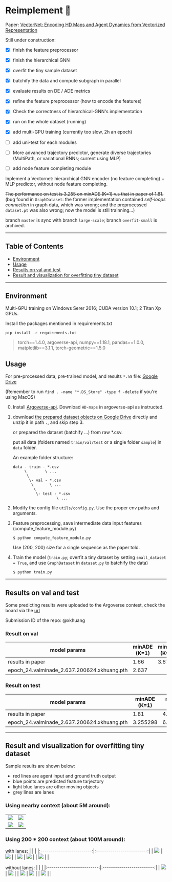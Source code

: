 # Reimplement :car:

Paper: [VectorNet: Encoding HD Maps and Agent Dynamics from Vectorized Representation](https://arxiv.org/abs/2005.04259)

Still under construction:

- [x] finish the feature preprocessor
- [x] finish the hierarchical GNN
- [x] overfit the tiny sample dataset
- [x] batchify the data and compute subgraph in parallel
- [X] evaluate results on DE / ADE metrics
- [x] refine the feature preprocessor (how to encode the features)
- [x] Check the correctness of hierarchical-GNN's implementation
- [x] run on the whole dataset (running)
- [x] add multi-GPU training (currently too slow, 2h an epoch)
- [ ] add uni-test for each modules
- [ ] More advanced trajectory predictor, generate diverse trajectories (MultiPath, or variational RNNs; current using MLP)
- [ ] add node feature completing module


Inplement a Vectornet: hierarchical GNN encoder (no feature completing) + MLP predictor, without node feature completing.

~~The performance on test is 3.255 on  minADE (K=1) v.s that in paper of 1.81.~~ (bug found in `GraphDataset`: the former implementation contained *self-loops connection* in graph data, which was wrong; and the preprocessed `dataset.pt` was also wrong; now the model is still trainning...)

branch `master` is sync with branch `large-scale`; branch `overfit-small` is archived.


---

## Table of Contents

- [Environment](#Environment)
- [Usage](#Usage)
- [Results on val and test](#Results-on-val-and-test)
- [Result and visualization for overfitting tiny dataset](#Result-and-visualization-for-overfitting-tiny-dataset)

---

## Environment

Multi-GPU training on Windows Serer 2016; CUDA version 10.1; 2 Titan Xp GPUs.

Install the packages mentioned in requirements.txt
```
pip install -r requirements.txt
```

> torch==1.4.0, 
argoverse-api, 
numpy==1.18.1, 
pandas==1.0.0, 
matplotlib==3.1.1, 
torch-geometric==1.5.0

## Usage

For pre-processed data, pre-trained model, and results `*.h5` file: [Google Drive](https://drive.google.com/drive/folders/1XJ2Oz4Qc2UstnfRw3DNvQThuEVvM6tUL?usp=sharing)

(Remember to run `find . -name "*.DS_Store" -type f -delete` if you're using MacOS)

0) Install [Argoverse-api](https://github.com/argoai/argoverse-api/tree/master/argoverse). Download `HD-maps` in argoverse-api as instructed.

1) download [the prepared dataset objects on Google Drive](https://drive.google.com/drive/folders/1XJ2Oz4Qc2UstnfRw3DNvQThuEVvM6tUL?usp=sharing) directly and unzip it in path `.`, and skip step 3.

    or prepared the dataset (batchify ...) from raw *.csv. 
       
    put all data (folders named `train/val/test` or a single folder `sample`) in `data` folder.
    
    An example folder structure:
    ```
    data - train - *.csv
         \        \ ...
          \
           \- val - *.csv
            \       \ ...
             \
              \- test - *.csv
                       \ ...
    ```
2) Modify the config file `utils/config.py`. Use the proper env paths and arguments.

3) Feature preprocessing, save intermediate data input features (compute_feature_module.py)
    ```
    $ python compute_feature_module.py
    ```
    Use (200, 200) size for a single sequence as the paper told.

4) Train the model (`train.py`; overfit a tiny dataset by setting `small_dataset = True`, and use `GraphDataset` in `dataset.py` to batchify the data)
    ```
    $ python train.py
    ```

---

## Results on val and test

Some predicting results were uploaded to the Argoverse contest, check the board via the [url](https://evalai.cloudcv.org/web/challenges/challenge-page/454/leaderboard/)

Submission ID of the repo: @xkhuang

### Result on val


| model params                                                 | minADE (K=1) | minFDE (K=1) |
| ------------------------------------------------------------ | ------------ | ------------ |
| results in paper | 1.66  | 3.67  |
| epoch_24.valminade_2.637.200624.xkhuang.pth                  | 2.637        |              |

### Result on test

| model params                                                 | minADE (K=1) | minFDE (K=1) |
| ------------------------------------------------------------ | ------------ | ------------ |
| results in paper | 1.81  | 4.01  |
| epoch_24.valminade_2.637.200624.xkhuang.pth                  | 3.255298     | 6.992046     |


---

## Result and visualization for overfitting tiny dataset

Sample results are shown below:
* red lines are agent input and ground truth output
* blue points are predicted feature tarjectory
* light blue lanes are other moving objects
* grey lines are lanes

### Using nearby context (about 5M around):
| | |
|:-------------------------:|:-------------------------:|
| ![](images/1.png) | ![](images/2.png) |
| ![](images/3.png) | ![](images/4.png) |

### Using 200 * 200 context (about 100M around):
with lanes:
| | |
|:-------------------------:|:-------------------------:|
| ![](images/200*200-1-1.png) | ![](images/200*200-2-1.png) |
| ![](images/200*200-3-1.png) | ![](images/200*200-4-1.png) |
| ![](images/200*200-5-1.png) |  |

without lanes:
| | |
|:-------------------------:|:-------------------------:|
| ![](images/200*200-1-2.png) | ![](images/200*200-2-2.png) |
| ![](images/200*200-3-2.png) | ![](images/200*200-4-2.png) |
| ![](images/200*200-5-2.png) |  |